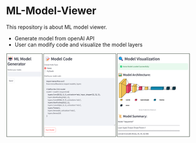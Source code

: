 # ML-Model-Viewer
This repository is about ML model viewer.

- Generate model from openAI API
- User can modify code and visualize the model layers

![Model Visualization](https://github.com/avinashkella/ML-Model-Viewer/blob/main/images/CNN.png)
